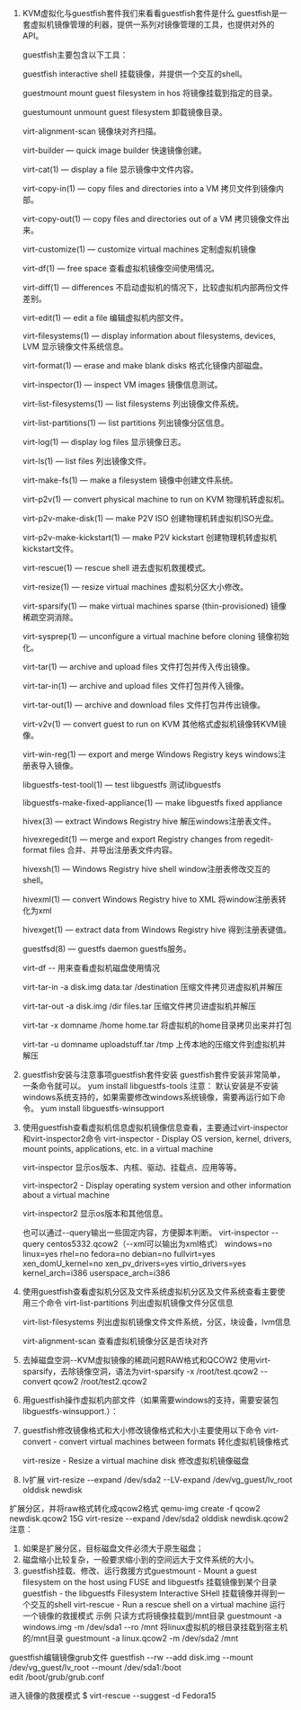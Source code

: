 1. KVM虚拟化与guestfish套件我们来看看guestfish套件是什么
guestfish是一套虚拟机镜像管理的利器，提供一系列对镜像管理的工具，也提供对外的API。

	guestfish主要包含以下工具：

	guestfish interactive shell  挂载镜像，并提供一个交互的shell。
    
	guestmount mount guest filesystem in hos 将镜像挂载到指定的目录。
    
	guestumount unmount guest filesystem 卸载镜像目录。
    
	virt-alignment-scan 镜像块对齐扫描。
    
	virt-builder ― quick image builder 快速镜像创建。
    
	virt-cat(1) ― display a file 显示镜像中文件内容。
    
	virt-copy-in(1) ― copy files and directories into a VM 拷贝文件到镜像内部。
    
	virt-copy-out(1) ― copy files and directories out of a VM 拷贝镜像文件出来。
    
	virt-customize(1) ― customize virtual machines 定制虚拟机镜像
    
	virt-df(1) ― free space 查看虚拟机镜像空间使用情况。
    
	virt-diff(1) ― differences 不启动虚拟机的情况下，比较虚拟机内部两份文件差别。
    
	virt-edit(1) ― edit a file 编辑虚拟机内部文件。
    
	virt-filesystems(1) ― display information about filesystems, devices, LVM 显示镜像文件系统信息。
    
	virt-format(1) ― erase and make blank disks 格式化镜像内部磁盘。
    
	virt-inspector(1) ― inspect VM images 镜像信息测试。
    
	virt-list-filesystems(1) ― list filesystems 列出镜像文件系统。
    
	virt-list-partitions(1) ― list partitions 列出镜像分区信息。
    
	virt-log(1) ― display log files 显示镜像日志。
    
	virt-ls(1) ― list files 列出镜像文件。
    
	virt-make-fs(1) ― make a filesystem 镜像中创建文件系统。
    
	virt-p2v(1) ― convert physical machine to run on KVM 物理机转虚拟机。
    
	virt-p2v-make-disk(1) ― make P2V ISO 创建物理机转虚拟机ISO光盘。
    
	virt-p2v-make-kickstart(1) ― make P2V kickstart 创建物理机转虚拟机kickstart文件。
    
	virt-rescue(1) ― rescue shell 进去虚拟机救援模式。
    
	virt-resize(1) ― resize virtual machines 虚拟机分区大小修改。
    
	virt-sparsify(1) ― make virtual machines sparse (thin-provisioned) 镜像稀疏空洞消除。
    
	virt-sysprep(1) ― unconfigure a virtual machine before cloning 镜像初始化。
    
	virt-tar(1) ― archive and upload files 文件打包并传入传出镜像。
    
	virt-tar-in(1) ― archive and upload files 文件打包并传入镜像。
    
	virt-tar-out(1) ― archive and download files 文件打包并传出镜像。
    
	virt-v2v(1) ― convert guest to run on KVM 其他格式虚拟机镜像转KVM镜像。
    
	virt-win-reg(1) ― export and merge Windows Registry keys windows注册表导入镜像。
    
	libguestfs-test-tool(1) ― test libguestfs 测试libguestfs
    
	libguestfs-make-fixed-appliance(1) ― make libguestfs fixed appliance
    
	hivex(3) ― extract Windows Registry hive 解压windows注册表文件。
    
	hivexregedit(1) ― merge and export Registry changes from regedit-format files 合并、并导出注册表文件内容。
    
	hivexsh(1) ― Windows Registry hive shell window注册表修改交互的shell。
    
	hivexml(1) ― convert Windows Registry hive to XML 将window注册表转化为xml
    
	hivexget(1) ― extract data from Windows Registry hive 得到注册表键值。
    
	guestfsd(8) ― guestfs daemon guestfs服务。
    
   virt-df -- 用来查看虚拟机磁盘使用情况

	virt-tar-in -a disk.img data.tar /destination 压缩文件拷贝进虚拟机并解压

	virt-tar-out -a disk.img /dir files.tar	压缩文件拷贝进虚拟机并解压

	virt-tar -x domname /home home.tar	将虚拟机的home目录拷贝出来并打包

	virt-tar -u domname uploadstuff.tar /tmp 上传本地的压缩文件到虚拟机并解压
    
2. guestfish安装与注意事项guestfish套件安装
	guestfish套件安装非常简单，一条命令就可以。
	yum install libguestfs-tools
	注意：
	默认安装是不安装windows系统支持的，如果需要修改windows系统镜像，需要再运行如下命令。
	yum install libguestfs-winsupport

3. 使用guestfish查看虚拟机信息虚拟机镜像信息查看，主要通过virt-inspector和virt-inspector2命令
	virt-inspector - Display OS version, kernel, drivers, mount points, applications, etc. in a virtual machine
    
	virt-inspector 显示os版本、内核、驱动、挂载点、应用等等。
    
	virt-inspector2 - Display operating system version and other information about a virtual machine
    
	virt-inspector2 显示os版本和其他信息。

	也可以通过--query输出一些固定内容，方便脚本判断。
	virt-inspector --query centos5332.qcow2（--xml可以输出为xml格式）
	windows=no
	linux=yes
	rhel=no
	fedora=no
	debian=no
	fullvirt=yes
	xen_domU_kernel=no
	xen_pv_drivers=yes
	virtio_drivers=yes
	kernel_arch=i386
	userspace_arch=i386

4. 使用guestfish查看虚拟机分区及文件系统虚拟机分区及文件系统查看主要使用三个命令
	virt-list-partitions 列出虚拟机镜像文件分区信息   
    
	virt-list-filesystems   列出虚拟机镜像文件文件系统，分区，块设备，lvm信息
    
	virt-alignment-scan	    查看虚拟机镜像分区是否块对齐

5. 去掉磁盘空洞--KVM虚拟镜像的稀疏问题RAW格式和QCOW2
	使用virt-sparsify，去除镜像空洞，语法为virt-sparsify  -x   /root/test.qcow2 --convert qcow2 /root/test2.qcow2

6. 用guestfish操作虚拟机内部文件（如果需要windows的支持，需要安装包libguestfs-winsupport.）：

7. guestfish修改镜像格式和大小修改镜像格式和大小主要使用以下命令
	virt-convert - convert virtual machines between formats	  转化虚拟机镜像格式

	virt-resize - Resize a virtual machine disk  修改虚拟机镜像磁盘

8. lv扩展
virt-resize --expand /dev/sda2 --LV-expand /dev/vg_guest/lv_root \
olddisk newdisk

扩展分区，并将raw格式转化成qcow2格式
qemu-img create -f qcow2 newdisk.qcow2 15G
virt-resize --expand /dev/sda2 olddisk newdisk.qcow2
注意：
1.  如果是扩展分区，目标磁盘文件必须大于原生磁盘；
2.  磁盘缩小比较复杂，一般要求缩小到的空间远大于文件系统的大小。
3.  guestfish挂载、修改、运行救援方式guestmount - Mount a guest filesystem on the host using FUSE and libguestfs
挂载镜像到某个目录
guestfish - the libguestfs Filesystem Interactive SHell
挂载镜像并得到一个交互的shell
virt-rescue - Run a rescue shell on a virtual machine
运行一个镜像的救援模式
示例
只读方式将镜像挂载到/mnt目录
guestmount -a windows.img -m /dev/sda1 --ro /mnt
将linux虚拟机的根目录挂载到宿主机的/mnt目录
guestmount -a linux.qcow2 -m /dev/sda2  /mnt

guestfish编辑镜像grub文件
guestfish --rw --add disk.img \--mount /dev/vg_guest/lv_root \--mount /dev/sda1:/boot \
          edit /boot/grub/grub.conf

进入镜像的救援模式
$ virt-rescue --suggest -d Fedora15

